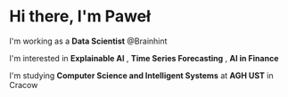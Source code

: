 # Hi there, I'm Paweł 

I'm working as a **Data Scientist** @Brainhint

I'm interested in **Explainable AI** , **Time Series Forecasting** , **AI in Finance**

I'm studying **Computer Science and Intelligent Systems** at **AGH UST** in Cracow

